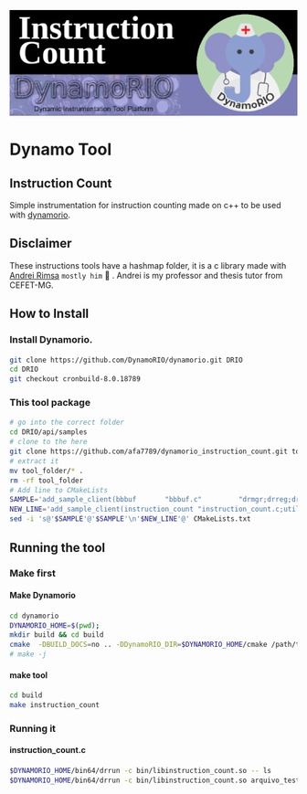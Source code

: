 ![!Theme Image](resources/tool_header.png)
# Dynamo Tool
## Instruction Count 
Simple instrumentation for instruction counting made on c++ to be used with [dynamorio](https://dynamorio.org/).

## Disclaimer

These instructions tools have a hashmap folder, it is a c library made with [Andrei Rimsa](http://rimsa.com.br/page/) `mostly him` :rofl: . Andrei is my professor and thesis tutor from CEFET-MG.

## How to Install

### Install Dynamorio.

```bash
git clone https://github.com/DynamoRIO/dynamorio.git DRIO
cd DRIO
git checkout cronbuild-8.0.18789
```

### This tool package

```bash
# go into the correct folder
cd DRIO/api/samples
# clone to the here
git clone https://github.com/afa7789/dynamorio_instruction_count.git tool_folder
# extract it
mv tool_folder/* .
rm -rf tool_folder
# Add line to CMakeLists
SAMPLE='add_sample_client(bbbuf       "bbbuf.c"         "drmgr;drreg;drx")'
NEW_LINE='add_sample_client(instruction_count "instruction_count.c;utils.c;hashmap/hash.c" "drmgr;drreg;drx")'
sed -i 's@'$SAMPLE'@'$SAMPLE'\n'$NEW_LINE'@' CMakeLists.txt
```

## Running the tool

### Make first

#### Make Dynamorio

```bash
cd dynamorio
DYNAMORIO_HOME=$(pwd);
mkdir build && cd build
cmake  -DBUILD_DOCS=no .. -DDynamoRIO_DIR=$DYNAMORIO_HOME/cmake /path/to/tool_folder
# make -j
```

#### make tool

```bash
cd build
make instruction_count
```
### Running it

#### instruction_count.c

```bash
$DYNAMORIO_HOME/bin64/drrun -c bin/libinstruction_count.so -- ls 
$DYNAMORIO_HOME/bin64/drrun -c bin/libinstruction_count.so arquivo_test.txt -- ls 
```
